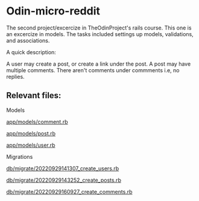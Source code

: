 # Odin-micro-reddit

The second project/excercize in TheOdinProject's rails course. 
This one is an excercize in models. The tasks included settings up models,
validations, and associations.

A quick description:

A user may create a post, or create a link under the post. A post may have multiple comments. 
There aren't comments under commments i.e, no replies.

## Relevant files:

Models

[app/models/comment.rb](app/models/comment.rb)

[app/models/post.rb](app/models/post.rb)

[app/models/user.rb](app/models/user.rb)


Migrations 

[db/migrate/20220929141307_create_users.rb](db/migrate/20220929141307_create_users.rb)

[db/migrate/20220929143252_create_posts.rb](db/migrate/20220929143252_create_posts.rb)

[db/migrate/20220929160927_create_comments.rb](db/migrate/20220929160927_create_comments.rb)

